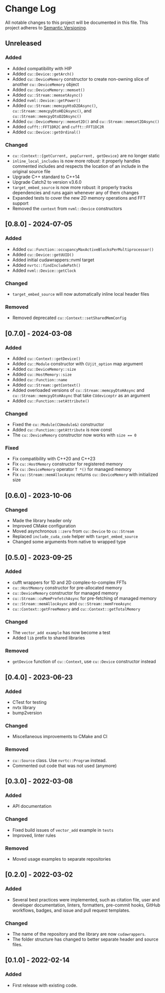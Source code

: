 # Change Log

All notable changes to this project will be documented in this file. This
project adheres to [Semantic Versioning](http://semver.org/).

## Unreleased

### Added

- Added compatibility with HIP
- Added `cu::Device::getArch()`
- Added `cu::DeviceMemory` constructor to create non-owning slice of another
  `cu::DeviceMemory` object
- Added `cu::DeviceMemory::memset()`
- Added `cu::Stream::memsetAsync()`
- Added `nvml::Device::getPower()`
- Added `cu::Stream::memcpyHtoD2DAsync()`, `cu::Stream::memcpyDtoHD2Async()`,
  and `cu::Stream::memcpyDtoD2DAsync()`
- Added `cu::DeviceMemory::memset2D()` and `cu::Stream::memset2DAsync()`
- Added `cufft::FFT1DR2C` and `cufft::FFT1DC2R`
- Added `cu::Device::getOrdinal()`

### Changed

- `cu::Context::{getCurrent, popCurrent, getDevice}` are no longer static
- `inline_local_includes` is now more robust: it properly handles commented
  includes and respects the location of an include in the original source file
- Upgrade C++ standard to C++14
- Upgrade Catch2 to version v3.6.0
- `target_embed_source` is now more robust: it properly tracks dependencies and
  runs again whenever any of them changes
- Expanded tests to cover the new 2D memory operations and FFT support
- Removed the `context` from `nvml::Device` constructors

## [0.8.0] - 2024-07-05

### Added

- Added `cu::Function::occupancyMaxActiveBlocksPerMultiprocessor()`
- Added `cu::Device::getUUID()`
- Added initial cudawrappers::nvml target
- Added `nvrtc::findIncludePath()`
- Added `nvml::Device::getClock`

### Changed

- `target_embed_source` will now automatically inline local header files

### Removed

- Removed deprecated `cu::Context::setSharedMemConfig`

## [0.7.0] - 2024-03-08

### Added

- Added `cu::Context::getDevice()`
- Added `cu::Module` constructor with `CUjit_option` map argument
- Added `cu::DeviceMemory::size`
- Added `cu::HostMemory::size`
- Added `cu::Function::name`
- Added `cu::Stream::getContext()`
- Added overloaded versions of `cu::Stream::memcpyDtoHAsync` and
  `cu::Stream::memcpyDtoHAsync` that take `CUdeviceptr` as an argument
- Added `cu::Function::setAttribute()`

### Changed

- Fixed the `cu::Module(CUmodule&)` constructor
- Added `cu::Function::getAttribute` is now const
- The `cu::DeviceMemory` constructor now works with `size == 0`

### Fixed

- Fix compatibility with C++20 and C++23
- Fix `cu::HostMemory` constructor for registered memory
- Fix `cu::DeviceMemory` operator `T *()` for managed memory
- Fix `cu::Stream::memAllocAsync` returns `cu::DeviceMemory` with initialized
  size

## [0.6.0] - 2023-10-06

### Changed

- Made the library header only
- Improved CMake configuration
- Moved asynchronous `::zero` from `cu::Device` to `cu::Stream`
- Replaced `include_cuda_code` helper with `target_embed_source`
- Changed some arguments from native to wrapped type

## [0.5.0] - 2023-09-25

### Added

- cufft wrappers for 1D and 2D complex-to-complex FFTs
- `cu::HostMemory` constructor for pre-allocated memory
- `cu::DeviceMemory` constructor for managed memory
- `cu::Stream::cuMemPrefetchAsync` for pre-fetching of managed memory
- `cu::Stream::memAllocAsync` and `cu::Stream::memFreeAsync`
- `cu::Context::getFreeMemory` and `cu::Context::getTotalMemory`

### Changed

- The `vector_add example` has now become a test
- Added `lib` prefix to shared libraries

### Removed

- `getDevice` function of `cu::Context`, use `cu::Device` constructor instead

## [0.4.0] - 2023-06-23

### Added

- CTest for testing
- nvtx library
- bump2version

### Changed

- Miscellaneous improvements to CMake and CI

### Removed

- `cu::Source` class. Use `nvrtc::Program` instead.
- Commented out code that was not used (anymore)

## [0.3.0] - 2022-03-08

### Added

- API documentation

### Changed

- Fixed build issues of `vector_add` example in `tests`
- Improved, linter rules

### Removed

- Moved usage examples to separate repositories

## [0.2.0] - 2022-03-02

### Added

- Several best practices were implemented, such as citation file, user and
  developer documentation, linters, formatters, pre-commit hooks, GitHub
  workflows, badges, and issue and pull request templates.

### Changed

- The name of the repository and the library are now `cudawrappers`.
- The folder structure has changed to better separate header and source files.

## [0.1.0] - 2022-02-14

### Added

- First release with existing code.
